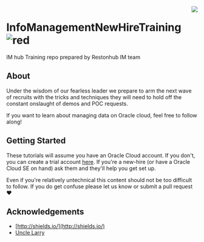 <img src="icon.png" align="right" />

# InfoManagementNewHireTraining ![red](https://img.shields.io/badge/knowledge-is%20power-red.svg)

IM hub Training repo prepared by Restonhub IM team


## About 

Under the wisdom of our fearless leader we prepare to arm the next wave of recruits with 
the tricks and techniques they will need to hold off the constant onslaught of demos and POC requests. 

If you want to learn about managing data on Oracle cloud, feel free to follow along! 


## Getting Started 

These tutorials will assume you have an Oracle Cloud account. If you don't, you can create a trial account 
[here](https://cloud.oracle.com/tryit). If you're a new-hire (or have a Oracle Cloud SE on hand) ask them and they'll help 
you get set up. 

Even if you're relatively untechnical this content should not be too difficult to follow. If you 
do get confuse please let us know or submit a pull request :heart: 

## Acknowledgements 
* [http://shields.io/](http://shields.io/)
* [Uncle Larry](https://en.wikipedia.org/wiki/Larry_Ellison)
